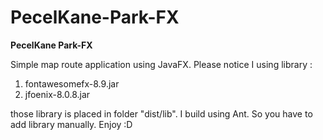 # PecelKane-Park-FX
**PecelKane Park-FX**

Simple map route application using JavaFX. Please notice I using library :
1. fontawesomefx-8.9.jar
2. jfoenix-8.0.8.jar

those library is placed in folder "dist/lib". I build using Ant. So you have to add library manually.
Enjoy :D